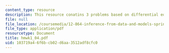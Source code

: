 ```yaml
---
content_type: resource
description: This resource conatins 3 problems based on differential equations.
file: null
file_location: /coursemedia/12-864-inference-from-data-and-models-spring-2005/103719a46f6bcb02d6aa3512adf8cfc0_hmwk1_04.pdf
file_type: application/pdf
resourcetype: Document
title: hmwk1_04.pdf
uid: 103719a4-6f6b-cb02-d6aa-3512adf8cfc0
---
```

